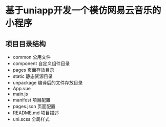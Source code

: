 # 基于uniapp开发一个模仿网易云音乐的小程序
## 项目目录结构
- common 公用文件
- component 自定义组件目录
- pages 页面存放目录
- static 静态资源目录
- unpackage 编译后的文件存放目录
- App.vue 
- main.js
- manifest 项目配置
- pages.json 页面配置
- README.md 项目描述
- uni.scss 全局样式